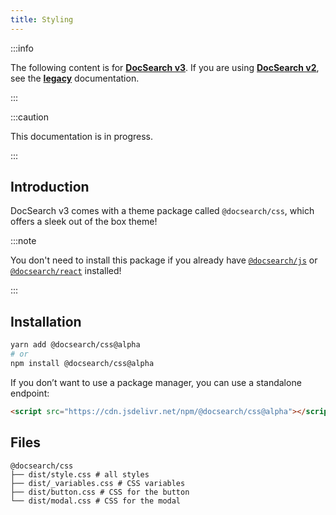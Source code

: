 ```yaml
---
title: Styling
---
```


:::info

The following content is for **[DocSearch v3][2]**. If you are using **[DocSearch v2][3]**, see the **[legacy][4]** documentation.

:::

:::caution

This documentation is in progress.

:::

## Introduction

DocSearch v3 comes with a theme package called `@docsearch/css`, which offers a sleek out of the box theme!

:::note

You don't need to install this package if you already have [`@docsearch/js`][1] or [`@docsearch/react`][1] installed!

:::

## Installation

```bash
yarn add @docsearch/css@alpha
# or
npm install @docsearch/css@alpha
```

If you don’t want to use a package manager, you can use a standalone endpoint:

```html
<script src="https://cdn.jsdelivr.net/npm/@docsearch/css@alpha"></script>
```

## Files

```
@docsearch/css
├── dist/style.css # all styles
├── dist/_variables.css # CSS variables
├── dist/button.css # CSS for the button
└── dist/modal.css # CSS for the modal
```

[1]: DocSearch-v3
[2]: https://github.com/algolia/docsearch/
[3]: https://github.com/algolia/docsearch/tree/master
[4]: legacy/dropdown
